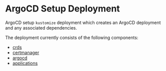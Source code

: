 # ArgoCD Setup Deployment

ArgoCD setup `kustomize` deployment which creates an ArgoCD deployment and any associated dependencies.

The deployment currently consists of the following components:

- [crds](./crds/README.md)
- [certmanager](./certmanager/README.md)
- [argocd](./argocd/README.md)
- [applications](./argocd/README.md)